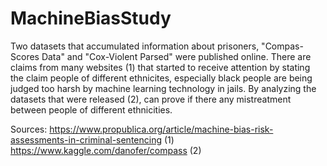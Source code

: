 # MachineBiasStudy
Two datasets that accumulated information about prisoners, "Compas-Scores Data" and "Cox-Violent Parsed" were published online. There are claims from many websites (1) that started to receive attention by stating the claim people of different ethnicites, especially black people are being judged too harsh by machine learning technology in jails. By analyzing the datasets that were released (2), can prove if there any mistreatment between people of different ethnicities. 

Sources:
https://www.propublica.org/article/machine-bias-risk-assessments-in-criminal-sentencing (1)
https://www.kaggle.com/danofer/compass (2) 
